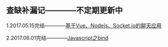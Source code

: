 ## 查缺补漏记————不定期更新中

1.2017.05.15完结————[基于Vue、Nodejs、Socket.io的聊天应用](https://github.com/Aaaaaaaty/vue-im)

2.2017.06.01完结————[Javascript之bind](https://github.com/Aaaaaaaty/Blog/issues/1)

